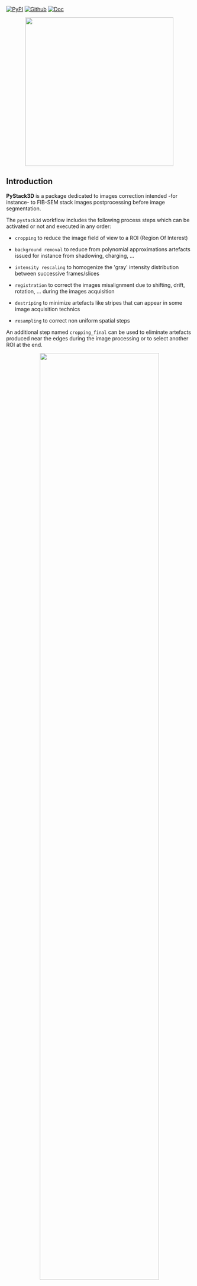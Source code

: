 [![PyPI](https://img.shields.io/pypi/v/pystack3d?label=pypi%20package)](https://pypi.org/project/pystack3d/)
[![Github](https://img.shields.io/badge/GitHub-GPL--3.0-informational)](https://github.com/CEA-MetroCarac/pystack3d)
[![Doc](https://img.shields.io/badge/%F0%9F%95%AE-docs-green.svg)](https://cea-metrocarac.github.io/pystack3d/doc/index.html)


<p align="center" width="100%">
    <img align="center" width=400 src=https://cea-metrocarac.github.io/pystack3d/logo.png>
</p>

## Introduction

**PyStack3D** is a package dedicated to images correction intended -for instance- to FIB-SEM stack images postprocessing before image segmentation.

The ``pystack3d`` workflow includes the following process steps which can be activated or not and executed in any order:

- ``cropping`` to reduce the image field of view to a ROI (Region Of Interest)

- ``background removal`` to reduce from polynomial approximations artefacts issued for instance from shadowing, charging, ...

- ``intensity rescaling`` to homogenize the 'gray' intensity distribution between successive frames/slices

- ``registration`` to correct the images misalignment due to shifting, drift, rotation, ... during the images acquisition

- ``destriping`` to minimize artefacts like stripes that can appear in some image acquisition technics

- ``resampling`` to correct non uniform spatial steps

An additional step named `cropping_final` can be used to eliminate artefacts produced near the edges during the image processing or to select another ROI at the end.

<p align="center" width="100%">
    <img align="center" width=80%" src=https://cea-metrocarac.github.io/pystack3d/pystack3d.png> <br>
    <em>a) Synthetic case illustrating the defects to be removed by <b>PyStack3D</b>. b) Corrected stack. c) Ground truth.</em>
</p>

<p align="center" width="100%">
    <img align="center" width=100%" src=https://cea-metrocarac.github.io/pystack3d/process_steps_real.png> <br>
    <em>Illustration of a FIB-SEM image correction using some of the <b>PyStack3D</b> process steps.</em>
</p>

## Installation

```
pip install pystack3d
```

## Tests and examples execution

For tests and examples execution, the full ``pystack3d`` project has to be installed via ``git``:

```
    git clone https://github.com/CEA-MetroCarac/pystack3d.git
    cd [path_to_your_pystack3d_project]
```

Once the project has been cloned, the python environment has to be created and completed with the ``pytest`` package (for testing):

```
    pip install .
    pip install pytest
```

Then the tests and the examples can be executed as follows:

```
    pytest
    cd examples
    python ex_synthetic_stack.py
    python ex_real_stack.py
```

## Usage

Refer to the [PyStack3D documentation](https://cea-metrocarac.github.io/pystack3d/doc/getting_started.html).

## Contributing / Reporting an issue

Contributions and issue reporting are more than welcome!
Please read through [our Developers notes](https://cea-metrocarac.github.io/pystack3d/doc/dev_notes.html).

## Acknowledgements

This work, carried out on the CEA - Platform for Nanocharacterisation (PFNC), was supported by the “Recherche Technologique de Base” program of the French National Research Agency (ANR).

## Citations

In case you use the results of this code in an article, please cite:

- Quéméré P., David T. (2024). PyStack3D: A Python package for fast image stack correction. *Journal of Open Source Software. (submitted)*

additional citations for the <b>destriping</b>:

- Pavy K., Quéméré P. (2024). Pyvsnr 2.0.0. Zenodo. https://doi.org/10.5281/zenodo.10623640

- Fehrenbach J., Weiss P., Lorenzo C. (2012). Variational algorithms to remove stationary noise: applications to microscopy imaging. *IEEE Transactions on Image Processing 21.10 (2012): 4420-4430.*

additional citation for the <b>registration</b>:

- Thévenaz P., Ruttimann U.E., Unser M. (1998), A Pyramid Approach to Subpixel Registration Based on Intensity, *IEEE Transactions on Image Processing, vol. 7, no. 1, pp. 27-41, January 1998*